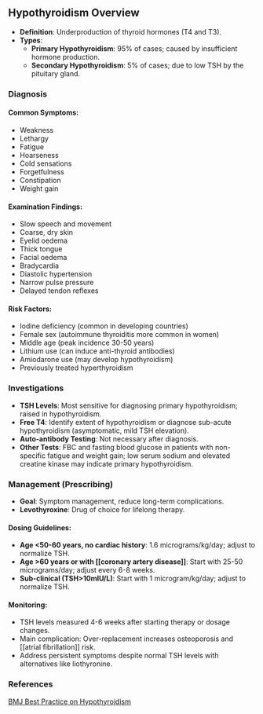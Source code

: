 ## Hypothyroidism Overview

- **Definition**: Underproduction of thyroid hormones (T4 and T3).
- **Types**: 
  - **Primary Hypothyroidism**: 95% of cases; caused by insufficient hormone production.
  - **Secondary Hypothyroidism**: 5% of cases; due to low TSH by the pituitary gland.

### Diagnosis

#### Common Symptoms:
- Weakness
- Lethargy
- Fatigue
- Hoarseness
- Cold sensations
- Forgetfulness
- Constipation
- Weight gain

#### Examination Findings:
- Slow speech and movement
- Coarse, dry skin
- Eyelid oedema
- Thick tongue
- Facial oedema
- Bradycardia
- Diastolic hypertension
- Narrow pulse pressure
- Delayed tendon reflexes

#### Risk Factors:
- Iodine deficiency (common in developing countries)
- Female sex (autoimmune thyroiditis more common in women)
- Middle age (peak incidence 30-50 years)
- Lithium use (can induce anti-thyroid antibodies)
- Amiodarone use (may develop hypothyroidism)
- Previously treated hyperthyroidism

### Investigations

- **TSH Levels**: Most sensitive for diagnosing primary hypothyroidism; raised in hypothyroidism.
- **Free T4**: Identify extent of hypothyroidism or diagnose sub-acute hypothyroidism (asymptomatic, mild TSH elevation).
- **Auto-antibody Testing**: Not necessary after diagnosis.
- **Other Tests**: FBC and fasting blood glucose in patients with non-specific fatigue and weight gain; low serum sodium and elevated creatine kinase may indicate primary hypothyroidism.

### Management (Prescribing)

- **Goal**: Symptom management, reduce long-term complications.
- **Levothyroxine**: Drug of choice for lifelong therapy.

#### Dosing Guidelines:
- **Age <50-60 years, no cardiac history**: 1.6 micrograms/kg/day; adjust to normalize TSH.
- **Age >60 years or with [[coronary artery disease]]**: Start with 25-50 micrograms/day; adjust every 6-8 weeks.
- **Sub-clinical (TSH>10mIU/L)**: Start with 1 microgram/kg/day; adjust to normalize TSH.

#### Monitoring:
- TSH levels measured 4-6 weeks after starting therapy or dosage changes.
- Main complication: Over-replacement increases osteoporosis and [[atrial fibrillation]] risk.
- Address persistent symptoms despite normal TSH levels with alternatives like liothyronine.

### References
[BMJ Best Practice on Hypothyroidism](https://bestpractice.bmj.com/topics/en-gb/535?q=Hypothyroidism,%20primary&c=suggested)
